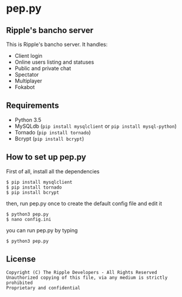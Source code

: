 # pep.py
## Ripple's bancho server
This is Ripple's bancho server. It handles:
- Client login
- Online users listing and statuses
- Public and private chat
- Spectator
- Multiplayer
- Fokabot

## Requirements
- Python 3.5
- MySQLdb (`pip install mysqlclient` or `pip install mysql-python`)
- Tornado (`pip install tornado`)
- Bcrypt (`pip install bcrypt`)

## How to set up pep.py
First of all, install all the dependencies
```
$ pip install mysqlclient
$ pip install tornado
$ pip install bcrypt
```
then, run pep.py once to create the default config file and edit it
```
$ python3 pep.py
$ nano config.ini
```
you can run pep.py by typing
```
$ python3 pep.py
```

## License

```
Copyright (C) The Ripple Developers - All Rights Reserved
Unauthorized copying of this file, via any medium is strictly prohibited
Proprietary and confidential
```
